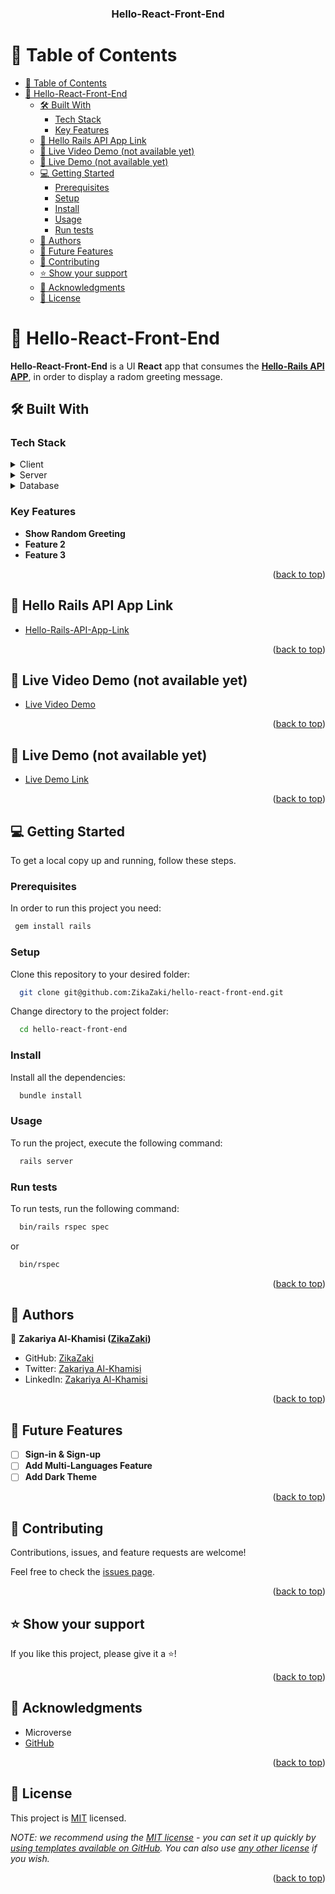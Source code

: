 <a name="readme-top"></a>

<div align="center">

  <h3><b>Hello-React-Front-End</b></h3>

</div>

# 📗 Table of Contents

- [📗 Table of Contents](#-table-of-contents)
- [📖 Hello-React-Front-End ](#-hello-react-front-end-)
  - [🛠 Built With ](#-built-with-)
    - [Tech Stack ](#tech-stack-)
    - [Key Features ](#key-features-)
  - [🚀 Hello Rails API App Link ](#-hello-rails-api-app-link-)
  - [🚀 Live Video Demo (not available yet)](#-live-video-demo-not-available-yet)
  - [🚀 Live Demo (not available yet) ](#-live-demo-not-available-yet-)
  - [💻 Getting Started ](#-getting-started-)
    - [Prerequisites](#prerequisites)
    - [Setup](#setup)
    - [Install](#install)
    - [Usage](#usage)
    - [Run tests](#run-tests)
  - [👥 Authors ](#-authors-)
  - [🔭 Future Features ](#-future-features-)
  - [🤝 Contributing ](#-contributing-)
  - [⭐️ Show your support ](#️-show-your-support-)
  - [🙏 Acknowledgments ](#-acknowledgments-)
  - [📝 License ](#-license-)

<!-- PROJECT DESCRIPTION -->

# 📖 Hello-React-Front-End <a name="about-project"></a>

**Hello-React-Front-End** is a UI **React** app that consumes the **[Hello-Rails API APP](https://github.com/ZikaZaki/hello-rails-back-end/)**, in order to display a radom greeting message.

## 🛠 Built With <a name="built-with"></a>

### Tech Stack <a name="tech-stack"></a>

<details>
  <summary>Client</summary>
  <ul>
    <li><a href="https://tailwindcss.com/">Tailwind CSS</a></li>
  </ul>
</details>

<details>
  <summary>Server</summary>
  <ul>
    <li><a href="https://rubyonrails.org/">Ruby on Rails</a></li>
    <li><a href="https://rubyonrails.org/">React & Redux</a></li>
  </ul>
</details>

<details>
<summary>Database</summary>
  <ul>
    <li><a href="https://www.postgresql.org/">PostgreSQL</a></li>
  </ul>
</details>

### Key Features <a name="key-features"></a>

- **Show Random Greeting**
- **Feature 2**
- **Feature 3**

<p align="right">(<a href="#readme-top">back to top</a>)</p>

## 🚀 Hello Rails API App Link <a name="rails-api-app-link"></a>

- [Hello-Rails-API-App-Link](https://gitub.com/ZikaZaki/hello-rails-back-end)

<p align="right">(<a href="#readme-top">back to top</a>)</p>

## 🚀 Live Video Demo (not available yet)<a name="live-video-demo"></a>

- [Live Video Demo](https://loom.com)

<p align="right">(<a href="#readme-top">back to top</a>)</p>

## 🚀 Live Demo (not available yet) <a name="live-demo"></a>

- [Live Demo Link](https://render.com)

<p align="right">(<a href="#readme-top">back to top</a>)</p>

## 💻 Getting Started <a name="getting-started"></a>

To get a local copy up and running, follow these steps.

### Prerequisites

In order to run this project you need:

```sh
 gem install rails
```

### Setup

Clone this repository to your desired folder:


```sh
  git clone git@github.com:ZikaZaki/hello-react-front-end.git
```

Change directory to the project folder:

```sh
  cd hello-react-front-end
```

### Install

Install all the dependencies:

```sh
  bundle install
```

### Usage

To run the project, execute the following command:

```sh
  rails server
```

### Run tests

To run tests, run the following command:

```sh
  bin/rails rspec spec
```
or

```sh
  bin/rspec
```

<p align="right">(<a href="#readme-top">back to top</a>)</p>

## 👥 Authors <a name="authors"></a>

👤 **Zakariya Al-Khamisi ([ZikaZaki](https://github.com/ZikaZaki))**

- GitHub: [ZikaZaki](https://github.com/ZikaZaki)
- Twitter: [Zakariya Al-Khamisi](https://twitter.com/ZakariyaKhamisi)
- LinkedIn: [Zakariya Al-Khamisi](https://www.linkedin.com/in/zackops/)

<p align="right">(<a href="#readme-top">back to top</a>)</p>

## 🔭 Future Features <a name="future-features"></a>

- [ ] **Sign-in & Sign-up**
- [ ] **Add Multi-Languages Feature**
- [ ] **Add Dark Theme**

<p align="right">(<a href="#readme-top">back to top</a>)</p>

## 🤝 Contributing <a name="contributing"></a>

Contributions, issues, and feature requests are welcome!

Feel free to check the [issues page](../../issues/).

<p align="right">(<a href="#readme-top">back to top</a>)</p>

## ⭐️ Show your support <a name="support"></a>

If you like this project, please give it a ⭐️!

<p align="right">(<a href="#readme-top">back to top</a>)</p>

## 🙏 Acknowledgments <a name="acknowledgements"></a>

- Microverse
-  [GitHub](https://github.com)

<p align="right">(<a href="#readme-top">back to top</a>)</p>

<!-- LICENSE -->

## 📝 License <a name="license"></a>

This project is [MIT](./LICENSE) licensed.

_NOTE: we recommend using the [MIT license](https://choosealicense.com/licenses/mit/) - you can set it up quickly by [using templates available on GitHub](https://docs.github.com/en/communities/setting-up-your-project-for-healthy-contributions/adding-a-license-to-a-repository). You can also use [any other license](https://choosealicense.com/licenses/) if you wish._

<p align="right">(<a href="#readme-top">back to top</a>)</p>
